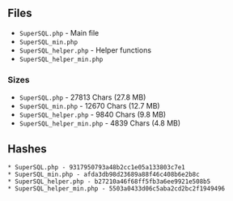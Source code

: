 ## Files

* `SuperSQL.php` - Main file
* `SuperSQL_min.php`
* `SuperSQL_helper.php` - Helper functions
* `SuperSQL_helper_min.php`

### Sizes

* `SuperSQL.php` - 27813 Chars (27.8 MB)
* `SuperSQL_min.php` - 12670 Chars (12.7 MB)
* `SuperSQL_helper.php` - 9840 Chars (9.8 MB)
* `SuperSQL_helper_min.php` - 4839 Chars (4.8 MB)

## Hashes

```
* SuperSQL.php - 9317950793a48b2cc1e05a133803c7e1
* SuperSQL_min.php - afda3db98d23689a88f46c408b6e2b8c
* SuperSQL_helper.php - b27210a46f68ff5fb3a6ee9921e508b5
* SuperSQL_helper_min.php - 5503a0433d06c5aba2cd2bc2f1949496
```
